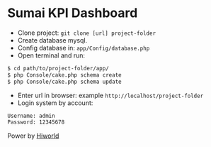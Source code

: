 # Sumai KPI Dashboard

- Clone project: `git clone [url] project-folder`
- Create database mysql.
- Config database in: `app/Config/database.php`
- Open terminal and run:
```sh
$ cd path/to/project-folder/app/
$ php Console/cake.php schema create
$ php Console/cake.php schema update
```
- Enter url in browser: example `http://localhost/project-folder`
- Login system by account:
```sh
Username: admin
Password: 12345678
```

Power by [Hiworld]

[Hiworld]:http://hiworld.com.vn

